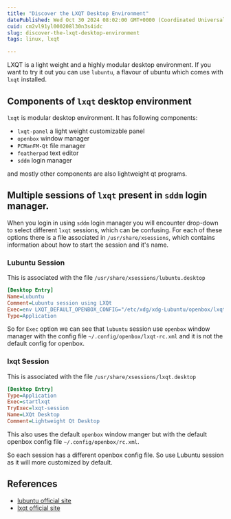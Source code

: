 ```yaml
---
title: "Discover the LXQT Desktop Environment"
datePublished: Wed Oct 30 2024 08:02:00 GMT+0000 (Coordinated Universal Time)
cuid: cm2vl91yl000208l30n3s4idc
slug: discover-the-lxqt-desktop-environment
tags: linux, lxqt

---
```


LXQT is a light weight and a highly modular desktop environment. If you want to try it out you can use `lubuntu`, a flavour of ubuntu which comes with `lxqt` installed.

## Components of `lxqt` desktop environment

`lxqt` is modular desktop environment. It has following components:

- `lxqt-panel` a light weight customizable panel 
- `openbox` window manager 
- `PCManFM-Qt` file manager
- `featherpad` text editor
- `sddm` login manager

and mostly other components are also lightweight qt programs.

## Multiple sessions of `lxqt` present in `sddm` login manager.

When you login in using `sddm` login manager you will encounter drop-down to select different `lxqt` sessions, which can be confusing. For each of these options there is a file associated in `/usr/share/xsessions`, which contains information about how to start the session and it's name.

### Lubuntu Session

This is associated with the file `/usr/share/xsessions/lubuntu.desktop`

```ini
[Desktop Entry]
Name=Lubuntu
Comment=Lubuntu session using LXQt
Exec=env LXQT_DEFAULT_OPENBOX_CONFIG="/etc/xdg/xdg-Lubuntu/openbox/lxqt-rc.xml" /usr/bin/startlxqt
Type=Application
```
So for `Exec` option we can see that `lubuntu` session use `openbox` window manager with the config file `~/.config/openbox/lxqt-rc.xml` and it is not the default config for openbox.

### lxqt Session

This is associated with the file `/usr/share/xsessions/lxqt.desktop`

```ini
[Desktop Entry]
Type=Application
Exec=startlxqt
TryExec=lxqt-session
Name=LXQt Desktop
Comment=Lightweight Qt Desktop
```

This also uses the default `openbox` window manger but with the default openbox  config file `~/.config/openbox/rc.xml`.

So each session has a different openbox config file. So use Lubuntu session as it will more customized by default.

## References

- [lubuntu official site](https://lubuntu.me/)
- [lxqt official site](https://lxqt-project.org/)
